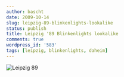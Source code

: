 ```yaml
---
author: bascht
date: 2009-10-14
slug: leipzig-89-blinkenlights-lookalike
status: publish
title: Leipzig '89 Blinkenlights lookalike
comments: true
wordpress_id: '583'
tags: [leipzig, blinkenlights, daheim]
---
```



![Leipzig 89](https://img.bascht.com/uploads/big/f73fe2c4eb7fb3c6b5fdbce1d849b273.jpg)
